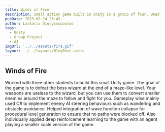 ```yaml
---
title: Winds of Fire
description: Small action game built in Unity in a group of four. Used C# scripts to implmement AI behaviours, and wave function collapse for procedural level generation.
pubDate: 2023-02-14 23:49
author: Laskaris Dionyssopoulos
tags: 
  - Unity
  - Group Project
  - AI
imgUrl: '../../assets/fire.gif'
layout: ../../layouts/BlogPost.astro
---
```


## Winds of Fire

Worked with three other students to build this small Unity game. The goal of 
the game is to defeat the boss wizard at the end of a maze-like level. Your
weapons are useless to the wizard, but you can use them to convert smaller
enemies around the maze to follow and fight for you. Gameplay wise mainly
used C# to implement enemy AI steering behaviours such as wandering
and obstacle avoidance. Helped integration of wave function collapse
for procedural level generation to ensure that no paths were blocked off.
Also individually applied deep reinforcement learning to the game with an 
agent playing a smaller scale version of the game.